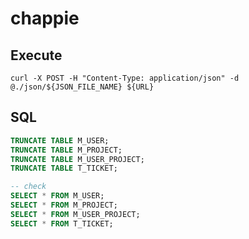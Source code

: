 # chappie

## Execute

```text
curl -X POST -H "Content-Type: application/json" -d @./json/${JSON_FILE_NAME} ${URL}
```

## SQL

```sql
TRUNCATE TABLE M_USER;
TRUNCATE TABLE M_PROJECT;
TRUNCATE TABLE M_USER_PROJECT;
TRUNCATE TABLE T_TICKET;

-- check
SELECT * FROM M_USER;
SELECT * FROM M_PROJECT;
SELECT * FROM M_USER_PROJECT;
SELECT * FROM T_TICKET;
```
